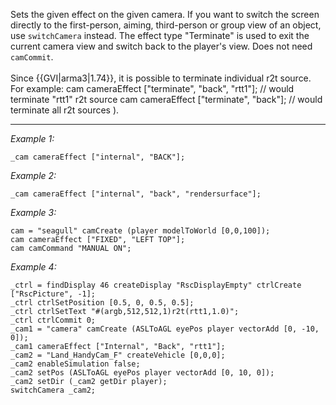 Sets the given effect on the given camera. If you want to switch the screen directly to the first-person, aiming, third-person or group view of an object, use `switchCamera` instead. The effect type "Terminate" is used to exit the current camera view and switch back to the player's view. Does not need `camCommit`.
<br><br>
Since {{GVI|arma3|1.74}}, it is possible to terminate individual r2t source. For example:
<sqf>
cam cameraEffect ["terminate", "back", "rtt1"]; // would terminate "rtt1" r2t source
cam cameraEffect ["terminate", "back"]; // would terminate all r2t sources
</sqf>
).


---
*Example 1:*
```sqf
_cam cameraEffect ["internal", "BACK"];
```

*Example 2:*
```sqf
_cam cameraEffect ["internal", "back", "rendersurface"];
```

*Example 3:*
```sqf
cam = "seagull" camCreate (player modelToWorld [0,0,100]);
cam cameraEffect ["FIXED", "LEFT TOP"];
cam camCommand "MANUAL ON";
```

*Example 4:*
```sqf
_ctrl = findDisplay 46 createDisplay "RscDisplayEmpty" ctrlCreate ["RscPicture", -1];
_ctrl ctrlSetPosition [0.5, 0, 0.5, 0.5];
_ctrl ctrlSetText "#(argb,512,512,1)r2t(rtt1,1.0)";
_ctrl ctrlCommit 0;
_cam1 = "camera" camCreate (ASLToAGL eyePos player vectorAdd [0, -10, 0]);
_cam1 cameraEffect ["Internal", "Back", "rtt1"];
_cam2 = "Land_HandyCam_F" createVehicle [0,0,0];
_cam2 enableSimulation false;
_cam2 setPos (ASLToAGL eyePos player vectorAdd [0, 10, 0]);
_cam2 setDir (_cam2 getDir player);
switchCamera _cam2;
```